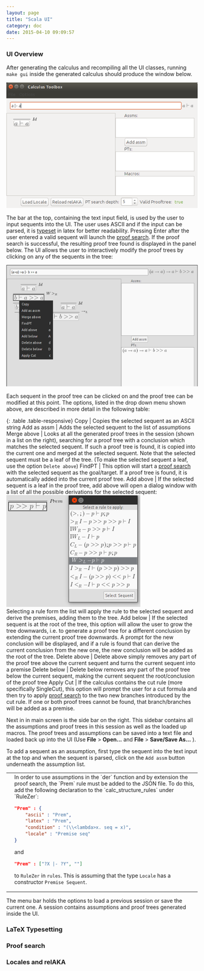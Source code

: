 ```yaml
---
layout: page
title: "Scala UI"
category: doc
date: 2015-04-10 09:09:57
---
```


### UI Overview
After generating the calculus and recompiling all the UI classes, running `make gui` inside the generated calculus should produce the window below.

![scala gui screenshot](https://raw.githubusercontent.com/goodlyrottenapple/calculus-toolbox/gh-pages/_files/scala_gui_screen1.png)

The bar at the top, containing the text input field, is used by the user to input sequents into the UI. The user uses ASCII and if the input can be parsed, it is [typeset](#latex-typesetting) in latex for better readability. Pressing Enter after the user entered a valid sequent will launch the [proof search](#proof-search). If the proof search is successful, the resulting proof tree found is displayed in the panel below. The UI allows the user to interactively modify the proof trees by clicking on any of the sequents in the tree:

![scala gui screenshot, pt close up](https://raw.githubusercontent.com/goodlyrottenapple/calculus-toolbox/gh-pages/_files/scala_gui_screen2.png)


Each sequent in the proof tree can be clicked on and the proof tree can be modified at this point. The options, listed in the drop down menu shown above, are described in more detail in the following table:

{: .table .table-responsive}
Copy                   | Copies the selected sequent as an ASCII string
Add&nbsp;as&nbsp;assm  | Adds the selected sequent to the list of assumptions
Merge&nbsp;above       | Looks at all the generated proof trees in the session (shown in a list on the right), searching for a proof tree with a conclusion which matches the selected sequent. If such a proof tree is found, it is copied into the current one and merged at the selected sequent. Note that the selected sequent must be a leaf of the tree. (To make the selected sequent a leaf, use the option `Delete above`)
FindPT                 | This option will start a [proof search](#proof-search) with the selected sequent as the goal/target. If a proof tree is found, it is automatically added into the current proof tree.
Add&nbsp;above         | If the selected sequent is a leaf in the proof tree, add above will open a dialog window with a list of all the possible derivations for the selected sequent:<br> ![scala gui screenshot, pt close up](https://raw.githubusercontent.com/goodlyrottenapple/calculus-toolbox/gh-pages/_files/scala_gui_screen3.png)<br> Selecting a rule form the list will apply the rule to the selected sequent and derive the premises, adding them to the tree.
Add&nbsp;below         | If the selected sequent is at the root of the tree, this option will allow the user to grow the tree downwards, i.e. to generate a proof tree for a different conclusion by extending the current proof tree downwards. A prompt for the new conclusion will be displayed, and if a rule is found that can derive the current conclusion from the new one, the new conclusion will be added as the root of the tree.
Delete&nbsp;above      | Delete above simply removes any part of the proof tree above the current sequent and turns the current sequent into a premise
Delete&nbsp;below      | Delete below removes any part of the proof tree below the current sequent, making the current sequent the root/conclusion of the proof tree
Apply&nbsp;Cut         | If the calculus contains the cut rule (more specifically SingleCut), this option will prompt the user for a cut formula and then try to apply [proof search](#proof-search) to the two new branches introduced by the cut rule. If one or both proof trees cannot be found, that branch/branches will be added as a premise.


Next in in main screen is the side bar on the right. This sidebar contains all the assumptions and proof trees in this session as well as the loaded up macros. The proof trees and assumptions can be saved into a text file and loaded back up into the UI (Use __File__ > __Open...__ and __File__ > __Save/Save As...__ ). 

To add a sequent as an assumption, first type the sequent into the text input at the top and when the sequent is parsed, click on the `Add assm` button underneath the assumption list.

<table class="table" markdown="0">
<tr>
<td><span class="glyphicon glyphicon-exclamation-sign"></span></td>
<td markdown="1">
In order to use assumptions in the `der` function and by extension the proof search, the `Prem` rule must be added to the JSON file. To do this, add the following declaration to the `calc_structure_rules` under `RuleZer`:

~~~json
"Prem" : {
    "ascii" : "Prem",
    "latex" : "Prem",
    "condition" : "(\\<lambda>x. seq = x)",
    "locale" : "Premise seq"
}
~~~

and

~~~json
"Prem" : ["?X |- ?Y", ""]
~~~

to `RuleZer` in `rules`. This is assuming that the type `Locale` has a constructor `Premise Sequent`.
</td>
</tr>
</table>


The menu bar holds the options to load a previous session or save the current one. A session contains assumptions and proof trees generated inside the UI. 

### LaTeX Typesetting

### Proof search

### Locales and relAKA
